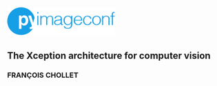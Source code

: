 # <img src='../../readme/pyimageconf_logo.png' width=250>

## The Xception architecture for computer vision
### FRANÇOIS CHOLLET